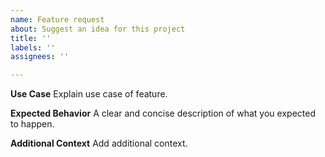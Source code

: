```yaml
---
name: Feature request
about: Suggest an idea for this project
title: ''
labels: ''
assignees: ''

---
```


**Use Case**
Explain use case of feature.

**Expected Behavior**
A clear and concise description of what you expected to happen.

**Additional Context**
Add additional context.
